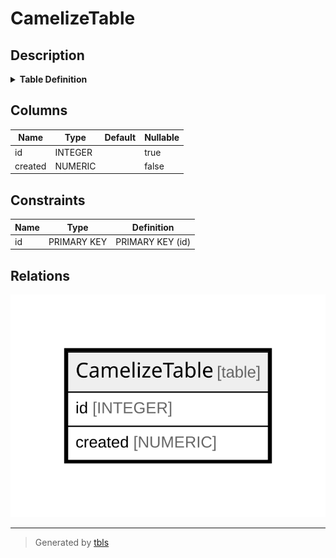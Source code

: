 # CamelizeTable

## Description

<details>
<summary><strong>Table Definition</strong></summary>

```sql
CREATE TABLE CamelizeTable (
  id INTEGER PRIMARY KEY AUTOINCREMENT,
  created NUMERIC NOT NULL
)
```

</details>

## Columns

| Name | Type | Default | Nullable |
| ---- | ---- | ------- | -------- |
| id | INTEGER |  | true |
| created | NUMERIC |  | false |

## Constraints

| Name | Type | Definition |
| ---- | ---- | ---------- |
| id | PRIMARY KEY | PRIMARY KEY (id) |

## Relations

![er](CamelizeTable.svg)

---

> Generated by [tbls](https://github.com/k1LoW/tbls)
